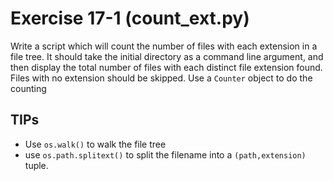 # Exercise 17-1 (count_ext.py)

Write a script which will count the number of files with each extension
in a file tree.  It should take the initial directory as a command line 
argument, and then display the total number of files with each distinct
file extension found.  Files with no extension should be skipped.
Use a `Counter` object to do the counting


## TIPs

 * Use `os.walk()` to walk the file tree
 * use `os.path.splitext()` to split the filename into a `(path,extension)` tuple.


